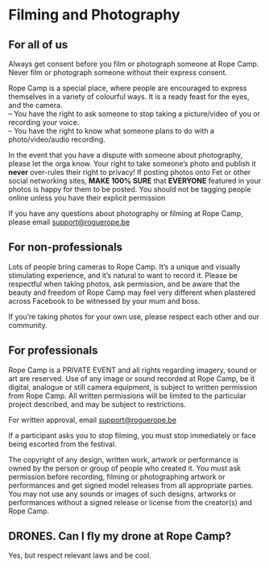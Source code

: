 # Filming and Photography

## For all of us

Always get consent before you film or photograph someone at Rope Camp. Never film or photograph someone without their express consent.

Rope Camp is a special place, where people are encouraged to express themselves in a variety of colourful ways. It is a ready feast for the eyes, and the camera.  
– You have the right to ask someone to stop taking a picture/video of you or recording your voice.  
– You have the right to know what someone plans to do with a photo/video/audio recording.

In the event that you have a dispute with someone about photography, please let the orga know. Your right to take someone’s photo and publish it **never** over-rules their right to privacy! If posting photos onto Fet or other social networking sites, **MAKE 100% SURE** that **EVERYONE** featured in your photos is happy for them to be posted. You should not be tagging people online unless you have their explicit permission

If you have any questions about photography or filming at Rope Camp, please email [support@roguerope.be](mailto:support@roguerope.be)

## For non-professionals

Lots of people bring cameras to Rope Camp. It’s a unique and visually stimulating experience, and it’s natural to want to record it. Please be respectful when taking photos, ask permission, and be aware that the beauty and freedom of Rope Camp may feel very different when plastered across Facebook to be witnessed by your mum and boss.

If you’re taking photos for your own use, please respect each other and our community.

## For professionals

Rope Camp is a PRIVATE EVENT and all rights regarding imagery, sound or art are reserved. Use of any image or sound recorded at Rope Camp, be it digital, analogue or still camera equipment, is subject to written permission from Rope Camp. All written permissions will be limited to the particular project described, and may be subject to restrictions.

For written approval, email [support@roguerope.be](mailto:support@roguerope.be)

If a participant asks you to stop filming, you must stop immediately or face being escorted from the festival.

The copyright of any design, written work, artwork or performance is owned by the person or group of people who created it. You must ask permission before recording, filming or photographing artwork or performances and get signed model releases from all appropriate parties. You may not use any sounds or images of such designs, artworks or performances without a signed release or license from the creator\(s\) and Rope Camp.

## DRONES. Can I fly my drone at Rope Camp?

Yes, but respect relevant laws and be cool.

